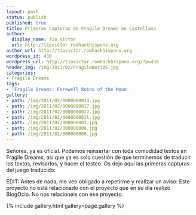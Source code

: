 ```yaml
---
layout: post
status: publish
published: true
title: Primeras capturas de Fragile Dreams en Castellano
author:
  display_name: Tío Víctor
  url: http://tiovictor.romhackhispano.org
author_url: http://tiovictor.romhackhispano.org
wordpress_id: 438
wordpress_url: http://tiovictor.romhackhispano.org/?p=438
header_img: /img/2011/02/FragileNoti06.jpg
categories:
- Fragile Dreams
tags:
- 'Fragile Dreams: Farewell Ruins of the Moon'
gallery:
- path: /img/2011/02/0000000014.jpg
- path: /img/2011/02/0000000017.jpg
- path: /img/2011/02/0000000027.jpg
- path: /img/2011/02/000000001l.jpg
- path: /img/2011/02/000000003.jpg
- path: /img/2011/02/000000006.jpg
- path: /img/2011/02/000000009.jpg
---
```

Señores, ya es oficial. Podemos reinsertar con toda comodidad textos en Fragile 
Dreams, así que ya es solo cuestión de que terminemos de traducir los textos, 
revisarlos, y hacer el testeo. Os dejo aquí las primeras capturas del juego 
traducido:

EDIT: Antes de nada, me veo obligado a repetirme y realizar un aviso: Este 
proyecto no está relacionado con el proyecto que en su día realizó BlogOcio. 
No nos relacionéis con ese proyecto.

{% include gallery.html gallery=page.gallery %}
